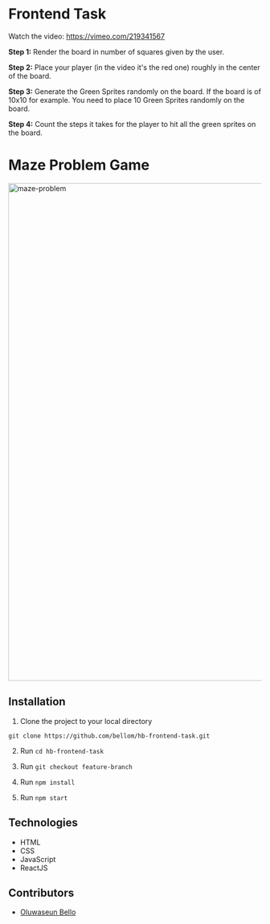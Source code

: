 # Frontend Task

Watch the video: https://vimeo.com/219341567

**Step 1:** Render the board in number of squares given by the user. 

**Step 2:** Place your player (in the video it's the red one) roughly in the center of the board. 

**Step 3:** Generate the Green Sprites randomly on the board. If the board is of 10x10 for example. You need to place 10 Green Sprites randomly on the board. 

**Step 4:** Count the steps it takes for the player to hit all the green sprites on the board. 


# Maze Problem Game

<img width="991" alt="maze-problem" src="https://user-images.githubusercontent.com/31897434/96456680-bc242d00-1216-11eb-90d4-f61cb0317b17.png">


## Installation

1. Clone the project to your local directory

```
git clone https://github.com/bellom/hb-frontend-task.git
```

2. Run `cd hb-frontend-task`

3. Run `git checkout feature-branch`

4. Run `npm install`

5. Run `npm start`


## Technologies

- HTML
- CSS
- JavaScript
- ReactJS

## Contributors
* [Oluwaseun Bello](https://github.com/bellom)
